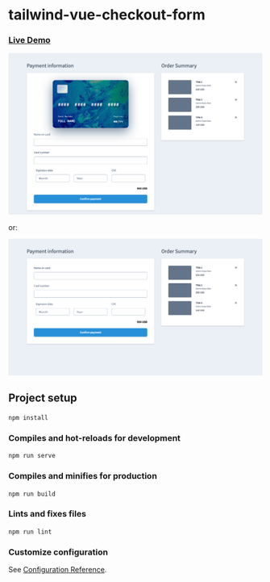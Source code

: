 # tailwind-vue-checkout-form

[<h3>Live Demo</h3>](https://vue-checkout-3eaed.web.app/)

![alt text](./public/images/1.png)

or:

![alt text](./public/images/2.png)

## Project setup

```
npm install
```

### Compiles and hot-reloads for development

```
npm run serve
```

### Compiles and minifies for production

```
npm run build
```

### Lints and fixes files

```
npm run lint
```

### Customize configuration

See [Configuration Reference](https://cli.vuejs.org/config/).
